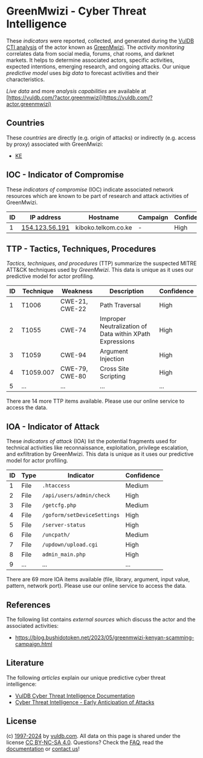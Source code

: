 # GreenMwizi - Cyber Threat Intelligence

These _indicators_ were reported, collected, and generated during the [VulDB CTI analysis](https://vuldb.com/?kb.cti) of the actor known as [GreenMwizi](https://vuldb.com/?actor.greenmwizi). The _activity monitoring_ correlates data from social media, forums, chat rooms, and darknet markets. It helps to determine associated actors, specific activities, expected intentions, emerging research, and ongoing attacks. Our unique _predictive model_ uses _big data_ to forecast activities and their characteristics.

_Live data_ and more _analysis capabilities_ are available at [https://vuldb.com/?actor.greenmwizi](https://vuldb.com/?actor.greenmwizi)

## Countries

These _countries_ are directly (e.g. origin of attacks) or indirectly (e.g. access by proxy) associated with GreenMwizi:

* [KE](https://vuldb.com/?country.ke)

## IOC - Indicator of Compromise

These _indicators of compromise_ (IOC) indicate associated network resources which are known to be part of research and attack activities of GreenMwizi.

ID | IP address | Hostname | Campaign | Confidence
-- | ---------- | -------- | -------- | ----------
1 | [154.123.56.191](https://vuldb.com/?ip.154.123.56.191) | kiboko.telkom.co.ke | - | High

## TTP - Tactics, Techniques, Procedures

_Tactics, techniques, and procedures_ (TTP) summarize the suspected MITRE ATT&CK techniques used by _GreenMwizi_. This data is unique as it uses our predictive model for actor profiling.

ID | Technique | Weakness | Description | Confidence
-- | --------- | -------- | ----------- | ----------
1 | T1006 | CWE-21, CWE-22 | Path Traversal | High
2 | T1055 | CWE-74 | Improper Neutralization of Data within XPath Expressions | High
3 | T1059 | CWE-94 | Argument Injection | High
4 | T1059.007 | CWE-79, CWE-80 | Cross Site Scripting | High
5 | ... | ... | ... | ...

There are 14 more TTP items available. Please use our online service to access the data.

## IOA - Indicator of Attack

These _indicators of attack_ (IOA) list the potential fragments used for technical activities like reconnaissance, exploitation, privilege escalation, and exfiltration by GreenMwizi. This data is unique as it uses our predictive model for actor profiling.

ID | Type | Indicator | Confidence
-- | ---- | --------- | ----------
1 | File | `.htaccess` | Medium
2 | File | `/api/users/admin/check` | High
3 | File | `/getcfg.php` | Medium
4 | File | `/goform/setDeviceSettings` | High
5 | File | `/server-status` | High
6 | File | `/uncpath/` | Medium
7 | File | `/updown/upload.cgi` | High
8 | File | `admin_main.php` | High
9 | ... | ... | ...

There are 69 more IOA items available (file, library, argument, input value, pattern, network port). Please use our online service to access the data.

## References

The following list contains _external sources_ which discuss the actor and the associated activities:

* https://blog.bushidotoken.net/2023/05/greenmwizi-kenyan-scamming-campaign.html

## Literature

The following _articles_ explain our unique predictive cyber threat intelligence:

* [VulDB Cyber Threat Intelligence Documentation](https://vuldb.com/?kb.cti)
* [Cyber Threat Intelligence - Early Anticipation of Attacks](https://www.scip.ch/en/?labs.20201022)

## License

(c) [1997-2024](https://vuldb.com/?kb.changelog) by [vuldb.com](https://vuldb.com/?kb.about). All data on this page is shared under the license [CC BY-NC-SA 4.0](https://creativecommons.org/licenses/by-nc-sa/4.0/). Questions? Check the [FAQ](https://vuldb.com/?kb.faq), read the [documentation](https://vuldb.com/?kb) or [contact us](https://vuldb.com/?contact)!
